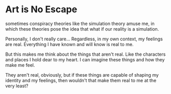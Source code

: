 <style>
  body{
    background-image: url(https://raw.githubusercontent.com/lyntropy/lyntropy.github.io/refs/heads/main/public/pinkpolkahearts.jpg);
  }
</style>

# Art is No Escape

sometimes conspiracy theories like the simulation theory amuse me, in which these theories pose the idea that what if our reality is a simulation.

Personally, I don't really care... Regardless, in my own context, my feelings are real. Everything I have known and will know is real to me.

But this makes me think about the things that aren't real. Like the characters and places I hold dear to my heart. I can imagine these things and how they make me feel.

They aren't real, obviously, but if these things are capable of shaping my identity and my feelings, then wouldn't that make them real to me at the very least?
